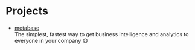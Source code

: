 # Projects

- [metabase](https://github.com/metabase/metabase)
  <br/>The simplest, fastest way to get business intelligence and analytics to everyone in your company 😋